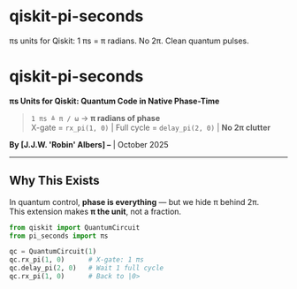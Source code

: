 # qiskit-pi-seconds
πs units for Qiskit: 1 πs = π radians. No 2π. Clean quantum pulses.

# qiskit-pi-seconds  
**πs Units for Qiskit: Quantum Code in Native Phase-Time**  

> `1 πs ≜ π / ω` → **π radians of phase**  
> X-gate = `rx_pi(1, 0)` | Full cycle = `delay_pi(2, 0)` | **No 2π clutter**

**By [J.J.W. 'Robin' Albers] –** | October 2025  

---

## Why This Exists  
In quantum control, **phase is everything** — but we hide π behind 2π.  
This extension makes **π the unit**, not a fraction.

```python
from qiskit import QuantumCircuit
from pi_seconds import πs

qc = QuantumCircuit(1)
qc.rx_pi(1, 0)      # X-gate: 1 πs
qc.delay_pi(2, 0)   # Wait 1 full cycle
qc.rx_pi(1, 0)      # Back to |0>
